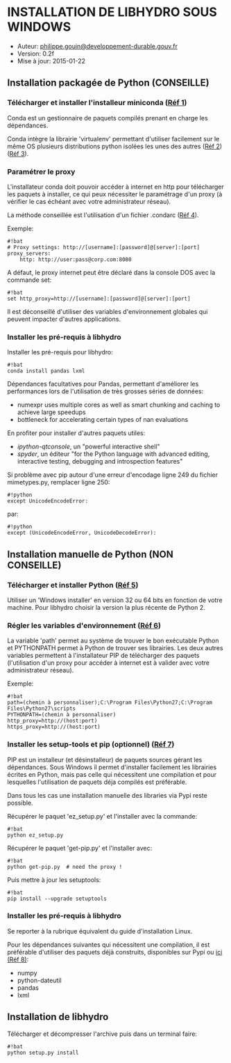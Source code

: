 INSTALLATION DE LIBHYDRO SOUS WINDOWS
===============================================================================

* Auteur: philippe.gouin@developpement-durable.gouv.fr
* Version: 0.2f
* Mise à jour: 2015-01-22

Installation packagée de Python (CONSEILLE)
-------------------------------------------------------------------------------
### Télécharger et installer l'installeur miniconda ([Réf 1][1]) ###

Conda est un gestionnaire de paquets compilés prenant en charge les dépendances.

Conda intègre la librairie 'virtualenv' permettant d'utiliser facilement
sur le même OS plusieurs distributions python isolées les unes des autres
([Réf 2][2]) ([Réf 3][3]).

### Paramétrer le proxy ####
L'installateur conda doit pouvoir accéder à internet en http pour télécharger
les paquets à installer, ce qui peux nécessiter le paramétrage d'un proxy (à
vérifier le cas échéant avec votre administrateur réseau).

La méthode conseillée est l'utilisation d'un fichier .condarc ([Réf 4][4]).

Exemple:
```
#!bat
# Proxy settings: http://[username]:[password]@[server]:[port]
proxy_servers:
    http: http://user:pass@corp.com:8080
```

A défaut, le proxy internet peut être déclaré dans la console DOS avec la
commande set:
```
#!bat
set http_proxy=http://[username]:[password]@[server]:[port]
```

Il est déconseillé d'utiliser des variables d'environnement globales qui
peuvent impacter d'autres applications.

### Installer les pré-requis à libhydro ###
Installer les pré-requis pour libhydro:
```
#!bat
conda install pandas lxml
```

Dépendances facultatives pour Pandas, permettant d'améliorer les performances
lors de l'utilisation de très grosses séries de données:

  * numexpr uses multiple cores as well as smart chunking and caching to
    achieve large speedups
  * bottleneck for accelerating certain types of nan evaluations

En profiter pour installer d'autres paquets utiles:

  * _ipython-qtconsole_, un "powerful interactive shell"
  * _spyder_, un éditeur "for the Python language with advanced editing,
    interactive testing, debugging and introspection features"

Si problème avec pip autour d'une erreur d'encodage ligne 249 du fichier
mimetypes.py, remplacer ligne 250:
```
#!python
except UnicodeEncodeError:
```

par:
```
#!python
except (UnicodeEncodeError, UnicodeDecodeError):
```

Installation manuelle de Python (NON CONSEILLE)
-------------------------------------------------------------------------------
### Télécharger et installer Python ([Réf 5][5]) ###

Utiliser un 'Windows installer' en version 32 ou 64 bits en fonction de votre
machine. Pour libhydro choisir la version la plus récente de Python 2.

### Régler les variables d'environnement ([Réf 6][6]) ###

La variable 'path' permet au système de trouver le bon exécutable Python et
PYTHONPATH permet à Python de trouver ses librairies.
Les deux autres variables permettent à l'installateur PIP de télécharger des
paquets (l'utilisation d'un proxy pour accéder à internet est à valider
avec votre administrateur réseau).

Exemple:
```
#!bat
path=(chemin à personnaliser);C:\Program Files\Python27;C:\Program Files\Python27\scripts
PYTHONPATH=(chemin à personnaliser)
http_proxy=http://(host:port)
https_proxy=http://(host:port)
```

### Installer les setup-tools et pip (optionnel) ([Réf 7][7]) ###

PIP est un installeur (et désinstalleur) de paquets sources gérant les
dépendances. Sous Windows il permet d'installer facilement les librairies
écrites en Python, mais pas celle qui nécessitent une compilation et pour
lesquelles l'utilisation de paquets déja compilés est préférable.

Dans tous les cas une installation manuelle des libraries via Pypi reste
possible.

Récupérer le paquet 'ez_setup.py' et l'installer avec la commande:
```
#!bat
python ez_setup.py
```

Récupérer le paquet 'get-pip.py' et l'installer avec:
```
#!bat
python get-pip.py  # need the proxy !
```

Puis mettre à jour les setuptools:
```
#!bat
pip install --upgrade setuptools
```

### Installer les pré-requis à libhydro ###
Se reporter à la rubrique équivalent du guide d'installation Linux.

Pour les dépendances suivantes qui nécessitent une compilation, il est
préférable d'utiliser des paquets déjà construits, disponibles sur Pypi ou
[ici (Réf 8)][8]:

  * numpy
  * python-dateutil
  * pandas
  * lxml

Installation de libhydro
-------------------------------------------------------------------------------
Télécharger et décompresser l'archive puis dans un terminal faire:
```
#!bat
python setup.py install
```

[1]: http://conda.pydata.org/miniconda.html "Miniconda"
[2]: http://sametmax.com/les-environnement-virtuels-python-virtualenv-et-virtualenvwrapper/ "Virtualenv"
[3]: http://conda.pydata.org/docs/commands/create.html "Conda create"
[4]: http://conda.pydata.org/docs/config.html "Conda config"
[5]: https://www.python.org/download "Python download"
[6]: http://docs.python.org/2/using/windows.html "Python config windows"
[7]: http://www.pip-installer.org/en/latest/installing.html "Pip installer"
[8]: http://www.lfd.uci.edu/~gohlke/pythonlibs/ "Paquets python compilés pour Windows"

